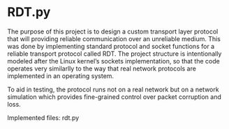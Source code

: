 # RDT.py

The purpose of this project is to design a custom transport layer protocol that will providing reliable communication over an 
unreliable medium. This was done by implementing standard protocol and socket functions for a reliable transport protocol 
called RDT. The project structure is intentionally modeled after the Linux kernel’s sockets implementation, so that the code
operates very similarlly to the way that real network protocols are implemented in an operating system.

To aid in testing, the protocol runs not on a real network but on a network simulation which provides fine-grained control 
over packet corruption and loss.

Implemented files: rdt.py
